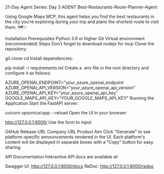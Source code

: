  
21-Day Agent Series: Day 3 AGENT Best-Restaurants-Route-Planner-Agent

Using Google Maps MCP, this agent helps you find the best restaurants in the city you’re exploring during your trip and plans the shortest route to visit them. 🗺️✨

Installation
Prerequisites
Python 3.9 or higher
Git
Virtual environment (recommended)
Steps
Don't forget to download nodejs for mcp
Clone the repository:

git clone <repository-url>
cd <repository-folder>
Install dependencies:

pip install -r requirements.txt
Create a .env file in the root directory and configure it as follows:

AZURE_OPENAI_ENDPOINT="your_azure_openai_endpoint
AZURE_OPENAI_API_VERSION="your_azure_openai_api_version"
AZURE_OPENAI_API_KEY="your_azure_openai_api_key"
GOOGLE_MAPS_API_KEY="YOUR_GOOGLE_MAPS_API_KEY"
Running the Application
Start the FastAPI server:

uvicorn upsonicai:app --reload
Open the UI in your browser:

http://127.0.0.1:8000/
Use the form to input:

GitHub Release URL
Company URL
Product Aim
Click "Generate" to see platform-specific announcements rendered in the UI. Each platform's content will be displayed in separate boxes with a "Copy" button for easy sharing.

API Documentation
Interactive API docs are available at:

Swagger UI: http://127.0.0.1:8000/docs
ReDoc: http://127.0.0.1:8000/redoc
